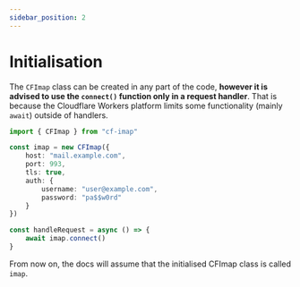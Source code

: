 ```yaml
---
sidebar_position: 2
---
```


# Initialisation

The `CFImap` class can be created in any part of the code, **however it is advised to use the `connect()` function only in a request handler**. That is because the Cloudflare Workers platform limits some functionality (mainly `await`) outside of handlers.

```ts
import { CFImap } from "cf-imap"

const imap = new CFImap({
    host: "mail.example.com",
    port: 993,
    tls: true,
    auth: {
        username: "user@example.com",
        password: "pa$$w0rd"
    }
})

const handleRequest = async () => {
    await imap.connect()
}
```

From now on, the docs will assume that the initialised CFImap class is called `imap`.
